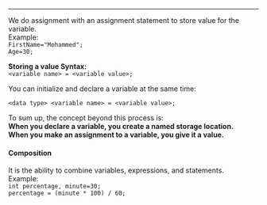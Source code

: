 
***
We do assignment with an assignment statement to store value for the variable.  
Example:    
`FirstName="Mohammed"; `  
`Age=30;`       

**Storing a value Syntax:**     
`<variable name> = <variable value>;`

You can initialize and declare a variable at the same time:

`<data type> <variable name> = <variable value>;`

To sum up, the concept beyond this process  is:     
**When you declare a variable, you create a named storage location.       
When you make an assignment to a variable, you give it a value.**    

#### Composition
It is the ability to combine variables, expressions, and statements.    
Example:    
`int percentage, minute=30; ` <br>
`percentage = (minute * 100) / 60;  ` <br>
